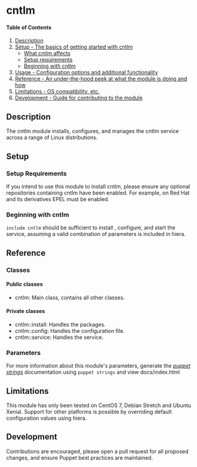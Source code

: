 
# cntlm

#### Table of Contents

1. [Description](#description)
2. [Setup - The basics of getting started with cntlm](#setup)
    * [What cntlm affects](#what-cntlm-affects)
    * [Setup requirements](#setup-requirements)
    * [Beginning with cntlm](#beginning-with-cntlm)
3. [Usage - Configuration options and additional functionality](#usage)
4. [Reference - An under-the-hood peek at what the module is doing and how](#reference)
5. [Limitations - OS compatibility, etc.](#limitations)
6. [Development - Guide for contributing to the module](#development)

## Description

The cntlm module installs, configures, and manages the cntlm service across a range of Linux distributions.

## Setup

### Setup Requirements

If you intend to use this module to install cntlm, please ensure any optional repositories containing cntlm have been enabled. For example, on Red Hat and its derivatives EPEL must be enabled. 

### Beginning with cntlm

`include cntlm` should be sufficient to install , configure, and start the service, assuming a valid combination of parameters is included in hiera.

## Reference

### Classes

#### Public classes

* cntlm: Main class, contains all other classes.

#### Private classes

* cntlm::install: Handles the packages.
* cntlm::config: Handles the configuration file.
* cntlm::service: Handles the service.

### Parameters

For more information about this module's parameters, generate the [_puppet strings_](https://github.com/puppetlabs/puppet-strings) documentation using `puppet strings` and view docs/index.html

## Limitations

This module has only been tested on CentOS 7, Debian Stretch and Ubuntu Xenial. Support for other platforms is possible by overriding default configuration values using hiera.  

## Development

Contributions are encouraged, please open a pull request for all proposed changes, and ensure Puppet best practices are maintained.


